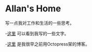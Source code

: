 # Allan's Home
写一点我对工作和生活的一些思考。

-[这里](https://github.com/allanguys/blog/issues) 可以看到我写的一些文字。

-[这里](http://allan5.com/index_blog.html) 是我很早之前用Octopress架的博客。
